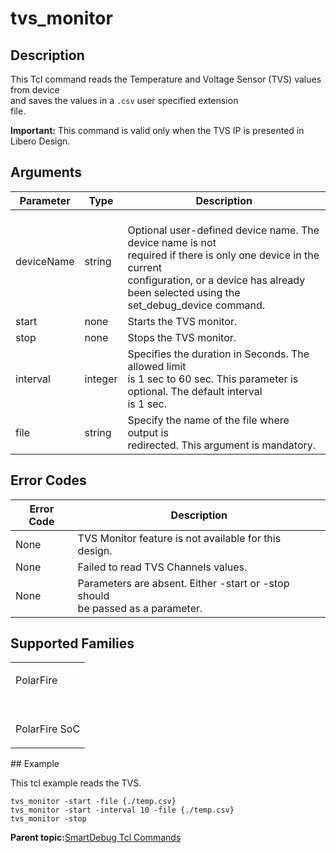 # tvs\_monitor

## Description

This Tcl command reads the Temperature and Voltage Sensor \(TVS\) values from device<br /> and saves the values in a `.csv` user specified extension<br /> file.

**Important:** This command is valid only when the TVS IP is presented in Libero Design.

## Arguments

|Parameter|Type|Description|
|---------|----|-----------|
|deviceName|string|<br /> Optional user-defined device name. The device name is not<br /> required if there is only one device in the current<br /> configuration, or a device has already been selected using the<br /> set\_debug\_device command.<br />|
|start|none|Starts the TVS monitor.|
|stop|none|Stops the TVS monitor.|
|interval|integer|Specifies the duration in Seconds. The allowed limit<br /> is 1 sec to 60 sec. This parameter is optional. The default interval<br /> is 1 sec.|
|file|string|Specify the name of the file where output is<br /> redirected. This argument is mandatory.|

## Error Codes

|Error Code|Description|
|----------|-----------|
|None|TVS Monitor feature is not available for this<br /> design.|
|None|Failed to read TVS Channels values.|
|None|Parameters are absent. Either -start or -stop should<br /> be passed as a parameter.|

## Supported Families

<table id="GUID-742C3C18-4B35-43F8-A50F-26DAE617DD4C"><tbody><tr><td>

PolarFire

</td></tr><tr><td>

<br /> PolarFire SoC<br />

</td></tr></tbody>
</table>## Example

This tcl example reads the TVS.

``` {#CODEBLOCK_ZJ1_WHG_BVB}
tvs_monitor -start -file {./temp.csv}
tvs_monitor -start -interval 10 -file {./temp.csv}
tvs_monitor -stop
```

**Parent topic:**[SmartDebug Tcl Commands](GUID-5F0515FB-DC45-4C39-86E5-8B7DC659F010.md)

